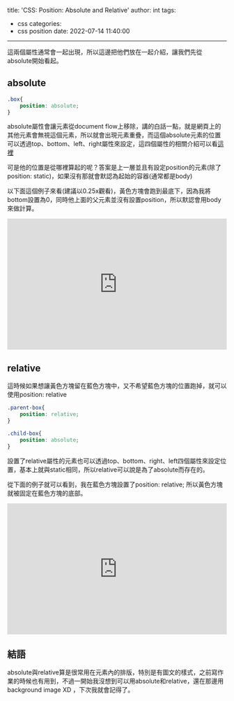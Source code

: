 title: 'CSS: Position: Absolute and Relative'
author: int
tags:
  - css
categories:
  - css position
date: 2022-07-14 11:40:00
---
這兩個屬性通常會一起出現，所以這邊把他們放在一起介紹，讓我們先從absolute開始看起。

## absolute

```css
.box{
	position: absolute;
}
```

absolute屬性會讓元素從document flow上移除，講的白話一點，就是網頁上的其他元素會無視這個元素，所以就會出現元素重疊，而這個absolute元素的位置可以透過top、bottom、left、right屬性來設定，這四個屬性的相關介紹可以看[這裡](https://huanginch.github.io/2022/07/09/css-position-fixed/)

可是他的位置是從哪裡算起的呢？答案是上一層並且有設定position的元素(除了position: static)，如果沒有那就會默認為起始的容器(通常都是body)

以下面這個例子來看(建議以0.25x觀看)，黃色方塊會跑到最底下，因為我將bottom設置為0，同時他上面的父元素並沒有設置position，所以默認會用body來做計算。

<iframe height="300" style="width: 100%;" scrolling="no" title="position: absolute " src="https://codepen.io/intHuang/embed/rNdWVRv?default-tab=html%2Cresult" frameborder="no" loading="lazy" allowtransparency="true" allowfullscreen="true">
  See the Pen <a href="https://codepen.io/intHuang/pen/rNdWVRv">
  position: absolute </a> by int (<a href="https://codepen.io/intHuang">@intHuang</a>)
  on <a href="https://codepen.io">CodePen</a>.
</iframe>

## relative

這時候如果想讓黃色方塊留在藍色方塊中，又不希望藍色方塊的位置跑掉，就可以使用position: relative

```css
.parent-box{
	position: relative;
}

.child-box{
	position: absolute;
}
```

設置了relative屬性的元素也可以透過top、bottom、right、left四個屬性來設定位置，基本上就與static相同，所以relative可以說是為了absolute而存在的。

從下面的例子就可以看到，我在藍色方塊設置了position: relative; 所以黃色方塊就被固定在藍色方塊的底部。

<iframe height="300" style="width: 100%;" scrolling="no" title="position: absolute " src="https://codepen.io/intHuang/embed/BarQNez?default-tab=html%2Cresult" frameborder="no" loading="lazy" allowtransparency="true" allowfullscreen="true">
  See the Pen <a href="https://codepen.io/intHuang/pen/BarQNez">
  position: absolute </a> by int (<a href="https://codepen.io/intHuang">@intHuang</a>)
  on <a href="https://codepen.io">CodePen</a>.
</iframe>

## 結語

absolute與relative算是很常用在元素內的排版，特別是有圖文的樣式，之前寫作業的時候也有用到，不過一開始我沒想到可以用absolute和relative，還在那邊用background image XD ，下次我就會記得了。